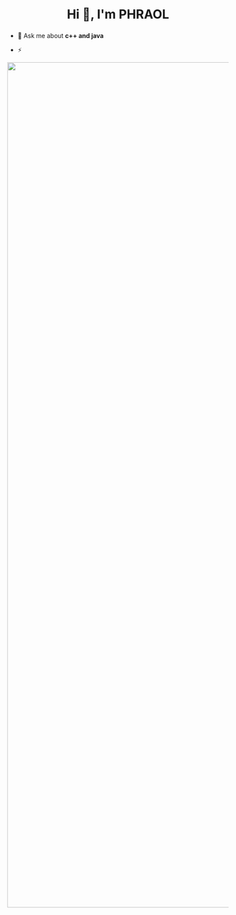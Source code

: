 <h1 align="center">Hi 👋, I'm PHRAOL </h1>
<h3 align="center"></h3>
                                    
- 💬 Ask me about **c++ and java**

- ⚡

<p align="left">
<img src="https://www.animatedimages.org/data/media/562/animated-line-image-0184.gif" width="1920" />



